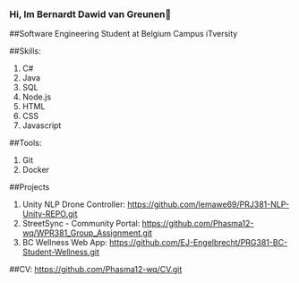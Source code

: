 ### Hi, Im Bernardt Dawid van Greunen👋

##Software Engineering Student at Belgium Campus iTversity

##Skills: 
1. C#
2. Java
3. SQL
4. Node.js
5. HTML
6. CSS
7. Javascript

##Tools:
1. Git
2. Docker

##Projects
1. Unity NLP Drone Controller: https://github.com/lemawe69/PRJ381-NLP-Unity-REPO.git
2. StreetSync - Community Portal: https://github.com/Phasma12-wq/WPR381_Group_Assignment.git
3. BC Wellness Web App: https://github.com/EJ-Engelbrecht/PRG381-BC-Student-Wellness.git

##CV: 
https://github.com/Phasma12-wq/CV.git
